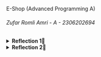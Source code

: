 E-Shop (Advanced Programming A)
###### Zufar Romli Amri - A - 2306202694
<details>
<summary><b>Reflection 1📝</b></summary>

You already implemented two new features using Spring Boot. Check again your source code and evaluate the coding standards that you have learned in this module. Write clean code principles and secure coding practices that have been applied to your code.  If you find any mistake in your source code, please explain how to improve your code.

Jawab:

**a. Clean Code Principles**
- Meaningful Names: Penamaan variabel, function, classes, arguments yang terdapat pada source code e-shop jelas dan deskriptif.
- Functions: Functions pada source code digunakan untuk mengulangi pengulangan kode yang berulang-ulang. Function yang digunakan pada source code hanya memiliki satu tujuan atau satu tugas. Functions juga terorganisasi dengan baik serta telah menggunakan penamaan yang deskriptif. Function juga tidak memiliki kode yang terlalu panjang.
- Comments: Pada source code e-shop, tidak terdapat comment yang bertujuan untuk menjelaskan maksud dari suatu kode karena kode yang dituliskan sudah deskriptif. Namun, comment dapat ditambahkan pada source code apabila terdapat logika yang kompleks atau pun memerlukan dokumentasi yang lebih lanjut.
- Objects and Data Structures: Variabel pada source code dibuat private agar detail implementasi tidak bocor ke luar kelas. Hal tersebut sesuai dengan prinsip Encapsulation & Information Hiding. Selain itu, source code menyediakan objek sebagai wujud dari perilaku dan menyediakan struktur data yang relevan untuk menyimpan data mentah. Namun, penggunaan getter/setter yang berlebihan juga bertentangan dengan prinsip clean code. Alih-alih hanya menampilkan data, lebih baik membuat metode yang memberikan abstraksi terhadap data tersebut.
- Error Handling: Penanganan handling pada source code belum cukup sesuai dengan clean code principles. Kode masih mengembalikan Null apabila terjadi kesalahan. Hal tersebut dapat diperbaiki dengan menambahkan try-catch-finally statements, tambahkan validasi, dan juga menggunakan exception.

**b. Secure Coding**

- Manajemen dependensi: Menggunakan pustaka resmi dan versi terbaru untuk keamanan yang lebih baik.
- Membatasi akses API: HTTP Method yang digunakan sudah benar (GET, POST) sesuai dengan operasinya. 
- Input data validation: Input data dari user sudah divalidasi dengan baik pada source code. Namun, apabila input tidak sesuai, feedback yang diberikan ke pengguna tidak ditampilkan dengan baik.
- Testing: E-shop sudah menerapkan unit test dan functional test untuk mengidentifikasi masalah dan mencegah masalah yang terjadi. Jenis testing yang digunakan adalah JUnit untuk unit testing dan Spring Boot Test untuk integrasi testing.
</details>

<details>
<summary><b>Reflection 2📝</b></summary>

1a. After writing the unit test, how do you feel?  

Jawab: 
Setelah menuliskan unit test dengan berbagai scenario yang ada, saya merasa lebih percaya diri dengan kode yang telah saya buat. Saya percaya kode yang telah dibuat dapat bekerja sesuai dengan yang diharapkan.

1b. How to make sure that our unit tests are enough to verify our program?

Jawab:
Tidak ada angka yang pasti untuk jumlah unit test dalam satu class, tetapi kita dapat melihat beberapa prinsip sebagai acuan:
- Minimal mencakup semua scenario utama.
- Menguji edge case dan negative case.
- Memastikan test bersifat atomic, yaitu setiap unit test hanya untuk menguji satu fitur tanpa tergantung pada test lain.

1c. How many unit tests should be made in a class?

Jawab:
Untuk memastikan unit test yang kita buat cukup dalam memverifikasi program, kita bisa melakukan beberapa hal, seperti:
- Code review, yaitu memastikan semua scenario sudah diuji.
- Code Coverage Analysis, yaitu menganalisis code coverage dengan tools yang disediakan.
- Mutation Testing, yaitu menggunakan suatu tools untuk mengubah kode dan melihat apakah ada unit test yang gagal.

1d. It would be good if you learned about code coverage. Code coverage is a metric that can help you understand how much of your source is tested. If you have 100% code coverage, does that mean your code has no bugs or errors?

Jawab:
Jika code coverage 100%, tidak selalu berarti kode kita tidak terdapat bugs atau error. Terdapat beberapa masalah yang dapat terjadi meskipun code coverage 100%, seperti:
- Test hanya memanggil method, tetapi tidak melakukan assertion yang cukup.
- Test tidak meng-cover semua scenario edge case.
- Masalah concurrency tidak akan terlihat dengan code coverage.
Jadi, code coverage penting, tetapi harus digunakan bersamaan dengan strategi pengujian lain untuk dapat memastikan kode bebas dari bug.

2. Suppose that after writing the CreateProductFunctionalTest.java along with the corresponding test case, you were asked to create another functional test suite that verifies the number of items in the product list. You decided to create a new Java class similar to the prior functional test suites with the same setup procedures and instance variables. What do you think about the cleanliness of the code of the new functional test suite? Will the new code reduce the code quality? Identify the potential clean code issues, explain the reasons, and suggest possible improvements to make the code cleaner!

Jawab:
Jika kita menambahkan functional test baru untuk memverifikasi jumlah item dalam daftar produk dengan struktur yang sama seperti CreateProductFunctionaltTest.java, ada beberapa aspek clean code yang perlu dipertimbangkan seperti berikut:

a. Code Duplication

Jika kita membuat kelas uji baru dengan setup dan variabel yang sama (serverPort, testBaseUrl, baseUrl), maka akan terjadi duplikasi kode. Duplikasi ini membuat kode sulit dipelihara karena jika ada perubahan pada konfigurasi, kita harus memperbarui di banyak tempat.

b. Lack of Reusability

Saat ini, pengujian fungsional masih berdiri sendiri dalam satu file tanpa pemanfaatan metode atau kelas bersama. Misalnya, banyak pengujian memerlukan langkah-langkah yang sama seperti membuka halaman, mengisi formulir, dan mengklik tombol. Jika kita mengulangi langkah-langkah ini di berbagai pengujian, kode menjadi lebih sulit dibaca dan dikelola.

c. Keterbatasan dalam Maintainability

Jika kita membuat banyak file uji dengan logika yang mirip tanpa mekanisme shared utility, maka debugging atau perubahan struktur akan lebih sulit dilakukan. Jika ada perubahan pada struktur HTML di ProductList.html, seperti perubahan id elemen atau URL endpoint, maka kita harus memperbarui setiap file pengujian secara manual.

Untuk meningkatkan kebersihan kode, kita dapat menerapkan beberapa hal:

a. Membuat kelas utility untuk setup dan common actions

Kita bisa membuat kelas helper untuk mengelola tindakan berulang seperti membuka halaman, mencari elemen, dan mengisi formulir.

b. Menggunakan Parameterized Test untuk mengurangi duplikasi

Jika ada pengujian yang mirip tetapi menggunakan data berbeda, kita bisa memakai @ParameterizedTest dari JUnit.

c. Menggunakan Page Object Model (POM)

Alih-alih menuliskan selector By.id(...) langsung dalam setiap metode uji, kita bisa membuat kelas Page Object untuk memisahkan UI dan logic testing.

d. Membuat Superclass untuk mengelola setup

Jika semua functional test membutuhkan setup yang sama, lebih baik kita buat superclass saja.
</details>
